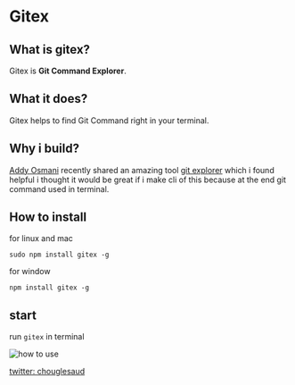 # Gitex

## What is gitex?

Gitex is **Git Command Explorer**.

## What it does?

Gitex helps to find Git Command right in your terminal.

## Why i build?

[Addy Osmani](https://twitter.com/addyosmani/status/1228974800187658241) recently shared an amazing tool [git explorer](https://gitexplorer.com) which i found helpful i thought it would be great if i make cli of this because at the end git command used in terminal.

## How to install

for linux and mac

```
sudo npm install gitex -g
```

for window

```
npm install gitex -g
```

## start

run `gitex` in terminal

![how to use](https://media.giphy.com/media/XAxzvhMhGCAPiOCKTU/giphy.gif)

[twitter: chouglesaud](https://twitter.com/chouglesaud)

